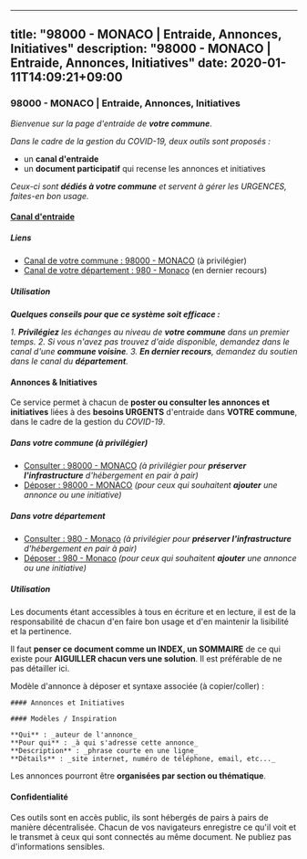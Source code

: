 
---
title: "98000 - MONACO | Entraide, Annonces, Initiatives"
description: "98000 - MONACO | Entraide, Annonces, Initiatives"
date: 2020-01-11T14:09:21+09:00
---

### 98000 - MONACO | Entraide, Annonces, Initiatives

_Bienvenue sur la page d'entraide de **votre commune**_.

_Dans le cadre de la gestion du COVID-19, deux outils sont proposés :_

- un **canal d'entraide**
- un **document participatif** qui recense les annonces et initiatives

_Ceux-ci sont **dédiés à votre commune** et servent à gérer les URGENCES, faites-en bon usage._

#### [Canal d'entraide](https://entraide.stopcoronavirus.tech/#/channel/98000_monaco)

##### Liens

- [Canal de votre commune : 98000 	- MONACO](https://entraide.stopcoronavirus.tech/#/channel/98000_monaco) (à privilégier)
- [Canal de votre département : 980 	- Monaco](https://entraide.stopcoronavirus.tech/#/channel/980_monaco) (en dernier recours)

##### Utilisation

_**Quelques conseils pour que ce système soit efficace :**_

_1. **Privilégiez** les échanges au niveau de **votre commune** dans un premier temps._
_2. Si vous n'avez pas trouvez d'aide disponible, demandez dans le canal d'une **commune voisine**._
_3. **En dernier recours**, demandez du soutien dans le canal du **département**._

#### Annonces & Initiatives


Ce service permet à chacun de **poster ou consulter les annonces et initiatives** liées à des **besoins
URGENTS** d'entraide dans **VOTRE commune**, dans le cadre de la gestion du _COVID-19_.

##### Dans votre commune (à privilégier)

- [Consulter : 98000 	- MONACO](https://docs.stopcoronavirus.tech/r/markdown/98000_monaco/4XTTMJCFh36n9Z3S3zCypnVNrXksKatHPWXTNLhJHcdoBns16) _(à privilégier pour **préserver l'infrastructure** d'hébergement en pair à pair)_
- [Déposer : 98000 	- MONACO](https://docs.stopcoronavirus.tech/w/markdown/98000_monaco/4XTTMJCFh36n9Z3S3zCypnVNrXksKatHPWXTNLhJHcdoBns16-K3TgUtFsSznmDW7XeMYhydyyehT9BAEfyET4L1q65BAHZZc9nteYehEL3GBtLNUSfTPoFd4kuWycr9zGsfbowGvSFHN6xjXnS8XJynRxJRiNenzJASCMEPKe2LmPiCbusgKY3teg) _(pour ceux qui souhaitent **ajouter** une annonce ou une initiative)_

##### Dans votre département

- [Consulter : 980 	- Monaco](https://docs.stopcoronavirus.tech/r/markdown/980_monaco/4XTTM3NrnmoWF6bZHkeSVpegVzazHwCNhXdLwcRixu7jLrM9q) _(à privilégier pour **préserver l'infrastructure** d'hébergement en pair à pair)_
- [Déposer : 980 	- Monaco](https://docs.stopcoronavirus.tech/w/markdown/980_monaco/4XTTM3NrnmoWF6bZHkeSVpegVzazHwCNhXdLwcRixu7jLrM9q-K3TgUGcM2qAZHhTBzkxatCSxJAEDuidHMdkxMVAc2vsV65qqJsknsDRKB7fcZ1heMXrd1o5QTPr8u8ji3VLJEPS2xXXAbmMd4cuD8P9uhECLPUpJ5QLyhAeWmAuhEM3mQ58jQ7eP) _(pour ceux qui souhaitent **ajouter** une annonce ou une initiative)_


##### Utilisation

Les documents étant accessibles à tous en écriture et en lecture, il est de la
responsabilité de chacun d'en faire bon usage et d'en maintenir la lisibilité
et la pertinence.

Il faut **penser ce document comme un INDEX, un SOMMAIRE** de ce qui existe
pour **AIGUILLER chacun vers une solution**. Il est préférable de ne pas détailler ici.

Modèle d'annonce à déposer et syntaxe associée (à copier/coller) :

    #### Annonces et Initiatives

    #### Modèles / Inspiration

    **Qui** : _auteur de l'annonce_
    **Pour qui** : _à qui s'adresse cette annonce_
    **Description** : _phrase courte en une ligne_
    **Détails** : _site internet, numéro de téléphone, email, etc..._


Les annonces pourront être **organisées par section ou thématique**.

#### Confidentialité

Ces outils sont en accès public, ils sont hébergés de pairs à pairs de manière décentralisée.
Chacun de vos navigateurs enregistre ce qu'il voit et le transmet à ceux qui sont connectés au même document.
Ne publiez pas d'informations sensibles.
